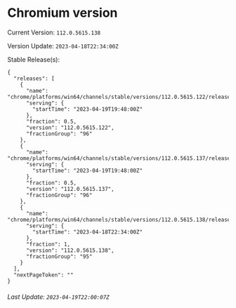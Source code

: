 # Chromium version

Current Version: `112.0.5615.138`

Version Update: `2023-04-18T22:34:00Z`

Stable Release(s):
```
{
  "releases": [
    {
      "name": "chrome/platforms/win64/channels/stable/versions/112.0.5615.122/releases/1681933680",
      "serving": {
        "startTime": "2023-04-19T19:48:00Z"
      },
      "fraction": 0.5,
      "version": "112.0.5615.122",
      "fractionGroup": "96"
    },
    {
      "name": "chrome/platforms/win64/channels/stable/versions/112.0.5615.137/releases/1681933680",
      "serving": {
        "startTime": "2023-04-19T19:48:00Z"
      },
      "fraction": 0.5,
      "version": "112.0.5615.137",
      "fractionGroup": "96"
    },
    {
      "name": "chrome/platforms/win64/channels/stable/versions/112.0.5615.138/releases/1681857240",
      "serving": {
        "startTime": "2023-04-18T22:34:00Z"
      },
      "fraction": 1,
      "version": "112.0.5615.138",
      "fractionGroup": "95"
    }
  ],
  "nextPageToken": ""
}
```

###### Last Update: `2023-04-19T22:00:07Z`
        